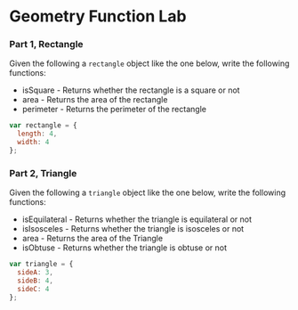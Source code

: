 # Geometry Function Lab

### Part 1, Rectangle

Given the following a `rectangle` object like the one below, write the following functions:

* isSquare - Returns whether the rectangle is a square or not
* area - Returns the area of the rectangle
* perimeter - Returns the perimeter of the rectangle

```javascript
var rectangle = {
  length: 4,
  width: 4
};
```

### Part 2, Triangle

Given the following a `triangle` object like the one below, write the following functions:

* isEquilateral - Returns whether the triangle is equilateral or not
* isIsosceles - Returns whether the triangle is isosceles or not
* area - Returns the area of the Triangle
* isObtuse - Returns whether the triangle is obtuse or not

```javascript
var triangle = {
  sideA: 3,
  sideB: 4,
  sideC: 4
};
```
